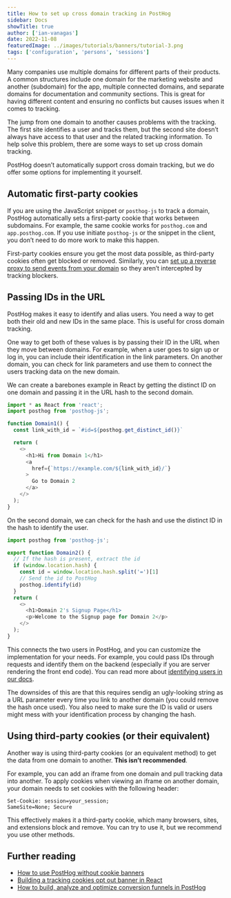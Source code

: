 ```yaml
---
title: How to set up cross domain tracking in PostHog
sidebar: Docs
showTitle: true
author: ['ian-vanagas']
date: 2022-11-08
featuredImage: ../images/tutorials/banners/tutorial-3.png
tags: ['configuration', 'persons', 'sessions']
---
```


Many companies use multiple domains for different parts of their products. A common structures include one domain for the marketing website and another (subdomain) for the app, multiple connected domains, and separate domains for documentation and community sections. This is great for having different content and ensuring no conflicts but causes issues when it comes to tracking.

The jump from one domain to another causes problems with the tracking. The first site identifies a user and tracks them, but the second site doesn’t always have access to that user and the related tracking information. To help solve this problem, there are some ways to set up cross domain tracking.

PostHog doesn’t automatically support cross domain tracking, but we do offer some options for implementing it yourself.

## Automatic first-party cookies

If you are using the JavaScript snippet or `posthog-js` to track a domain, PostHog automatically sets a first-party cookie that works between subdomains. For example, the same cookie works for `posthog.com` and `app.posthog.com`. If you use initiate `posthog-js` or the snippet in the client, you don’t need to do more work to make this happen.

First-party cookies ensure you get the most data possible, as third-party cookies often get blocked or removed. Similarly, you can [set up a reverse proxy to send events from your domain](/docs/integrate/proxy) so they aren’t intercepted by tracking blockers.

## Passing IDs in the URL

PostHog makes it easy to identify and alias users. You need a way to get both their old and new IDs in the same place. This is useful for cross domain tracking. 

One way to get both of these values is by passing their ID in the URL when they move between domains. For example, when a user goes to sign up or log in, you can include their identification in the link parameters. On another domain, you can check for link parameters and use them to connect the users tracking data on the new domain.

We can create a barebones example in React by getting the distinct ID on one domain and passing it in the URL hash to the second domain.

```js
import * as React from 'react';
import posthog from 'posthog-js';

function Domain1() {
  const link_with_id = `#id=${posthog.get_distinct_id()}`

  return (
    <>
      <h1>Hi from Domain 1</h1>
      <a 
        href={`https://example.com/${link_with_id}/`}
      >
        Go to Domain 2
      </a>
    </>
  );
}
```

On the second domain, we can check for the hash and use the distinct ID in the hash to identify the user.

```js
import posthog from 'posthog-js';

export function Domain2() {
  // If the hash is present, extract the id
  if (window.location.hash) {
    const id = window.location.hash.split('=')[1]
    // Send the id to PostHog
    posthog.identify(id)
  }
  return (
    <>
      <h1>Domain 2's Signup Page</h1>
      <p>Welcome to the Signup page for Domain 2</p>
    </>
  );
}
```

This connects the two users in PostHog, and you can customize the implementation for your needs. For example, you could pass IDs through requests and identify them on the backend (especially if you are server rendering the front end code). You can read more about [identifying users in our docs](/docs/integrate/identifying-users).

The downsides of this are that this requires sendig an ugly-looking string as a URL parameter every time you link to another domain (you could remove the hash once used). You also need to make sure the ID is valid or users might mess with your identification process by changing the hash.

## Using third-party cookies (or their equivalent)

Another way is using third-party cookies (or an equivalent method) to get the data from one domain to another. **This isn’t recommended**.

For example, you can add an iframe from one domain and pull tracking data into another. To apply cookies when viewing an iframe on another domain, your domain needs to set cookies with the following header:

```
Set-Cookie: session=your_session; 
SameSite=None; Secure
```

This effectively makes it a third-party cookie, which many browsers, sites, and extensions block and remove. You can try to use it, but we recommend you use other methods.

## Further reading

- [How to use PostHog without cookie banners](/tutorials/cookieless-tracking)
- [Building a tracking cookies opt out banner in React](/tutorials/react-cookie-banner)
- [How to build, analyze and optimize conversion funnels in PostHog](/tutorials/funnels)

<NewsletterTutorial compact/>
